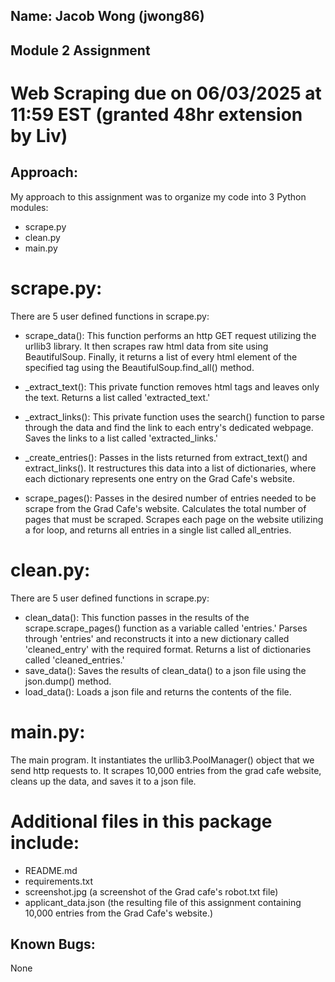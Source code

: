## Name: Jacob Wong (jwong86)

## Module 2 Assignment 
# Web Scraping due on 06/03/2025 at 11:59 EST (granted 48hr extension by Liv)


## Approach:

My approach to this assignment was to organize my code into 3 Python modules:
- scrape.py
- clean.py
- main.py

# scrape.py:
There are 5 user defined functions in scrape.py:
- scrape_data(): This function performs an http GET request utilizing the urllib3 library. It then scrapes raw html data from site using BeautifulSoup. Finally, it returns a list of every html element of the specified tag using the BeautifulSoup.find_all() method.

- _extract_text(): This private function removes html tags and leaves only the text. Returns a list called 'extracted_text.'

- _extract_links(): This private function uses the search() function to parse through the data and find the link to each entry's dedicated webpage. Saves the links to a list called 'extracted_links.'
- _create_entries(): Passes in the lists returned from extract_text() and extract_links(). It restructures this data into a list of dictionaries, where each dictionary represents one entry on the Grad Cafe's website. 
- scrape_pages(): Passes in the desired number of entries needed to be scrape from the Grad Cafe's website. Calculates the total number of pages that must be scraped. Scrapes each page on the website utilizing a for loop, and returns all entries in a single list called all_entries.

# clean.py:
There are 5 user defined functions in scrape.py:
- clean_data(): This function passes in the results of the scrape.scrape_pages() function as a variable called 'entries.' Parses through 'entries' and reconstructs it into a new dictionary called 'cleaned_entry' with the required format. Returns a list of dictionaries called 'cleaned_entries.'
- save_data(): Saves the results of clean_data() to a json file using the json.dump() method.
- load_data(): Loads a json file and returns the contents of the file.

# main.py:
The main program. It instantiates the urllib3.PoolManager() object that we send http requests to. It scrapes 10,000 entries from the grad cafe website, cleans up the data, and saves it to a json file. 

# Additional files in this package include:
- README.md
- requirements.txt
- screenshot.jpg (a screenshot of the Grad cafe's robot.txt file)
- applicant_data.json (the resulting file of this assignment containing 10,000 entries from the Grad Cafe's website.)


## Known Bugs:
None